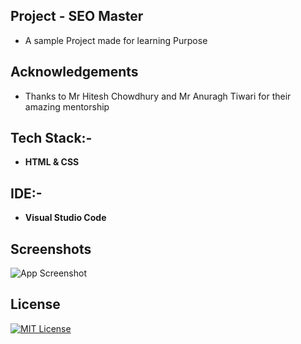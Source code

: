 ## Project - SEO Master

- A sample Project made for learning Purpose

## Acknowledgements

- Thanks to Mr Hitesh Chowdhury and Mr Anuragh Tiwari for their amazing mentorship

## Tech Stack:-

- **HTML & CSS**

## IDE:-

- **Visual Studio Code**

## Screenshots

![App Screenshot](/output.png)

## License

[![MIT License](https://img.shields.io/badge/License-MIT-green.svg)](https://choosealicense.com/licenses/mit/)

